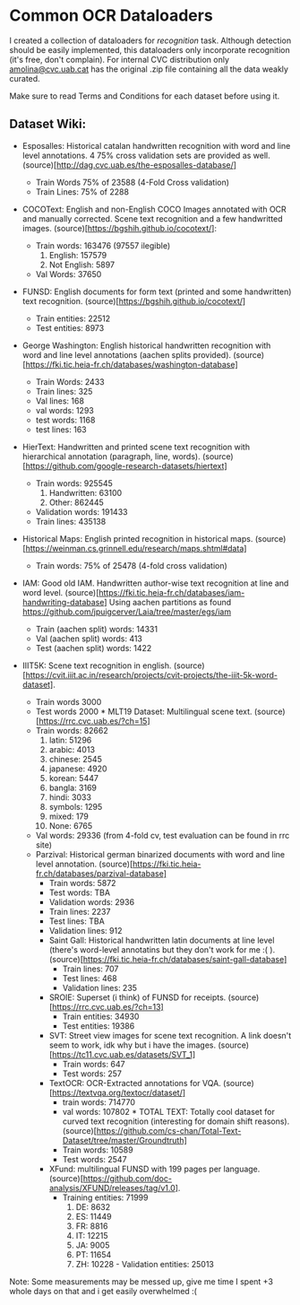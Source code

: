 # Common OCR Dataloaders

I created a collection of dataloaders for _recognition_ task. Although detection should be easily implemented, this dataloaders only incorporate recognition (it's free, don't complain).
For internal CVC distribution only amolina@cvc.uab.cat has the original .zip file containing all the data weakly curated.

Make sure to read Terms and Conditions for each dataset before using it.

## Dataset Wiki:

  * Esposalles: Historical catalan handwritten recognition with word and line level annotations. 4 75% cross validation sets are provided as well. (source)[http://dag.cvc.uab.es/the-esposalles-database/]
    - Train Words 75% of 23588 (4-Fold Cross validation)
    - Train Lines: 75% of 2288
  * COCOText: English and non-English COCO Images annotated with OCR and manually corrected. Scene text recognition and a few handwritted images. (source)[https://bgshih.github.io/cocotext/]:
    - Train words: 163476 (97557 ilegible)
        1. English: 157579
        2. Not English: 5897
    - Val Words: 37650
      
  * FUNSD: English documents for form text (printed and some handwritten) text recognition. (source)[https://bgshih.github.io/cocotext/]
     - Train entities: 22512
     - Test entities: 8973
  * George Washington: English historical handwritten recognition with word and line level annotations (aachen splits provided). (source)[https://fki.tic.heia-fr.ch/databases/washington-database]
    - Train Words: 2433
    - Train lines: 325
    - Val lines: 168
    - val words: 1293
    - test words: 1168
    - test lines: 163
  * HierText: Handwritten and printed scene text recognition with hierarchical annotation (paragraph, line, words). (source)[https://github.com/google-research-datasets/hiertext]
     - Train words: 925545
         1. Handwritten: 63100
         2. Other: 862445
      - Validation words: 191433
      - Train lines: 435138
   * Historical Maps: English printed recognition in historical maps. (source)[https://weinman.cs.grinnell.edu/research/maps.shtml#data]
      - Train words: 75% of 25478 (4-fold cross validation)

   * IAM: Good old IAM. Handwritten author-wise text recognition at line and word level. (source)[https://fki.tic.heia-fr.ch/databases/iam-handwriting-database]
Using aachen partitions as found https://github.com/jpuigcerver/Laia/tree/master/egs/iam
     - Train (aachen split) words: 14331
     - Val (aachen split) words: 413
     - Test (aachen split) words: 1422
   * IIIT5K: Scene text recognition in english. (source)[https://cvit.iiit.ac.in/research/projects/cvit-projects/the-iiit-5k-word-dataset].
      - Train words 3000
      - Test words 2000
    * MLT19 Dataset: Multilingual scene text. (source)[https://rrc.cvc.uab.es/?ch=15]
     - Train words: 82662
        1. latin: 51296
        2. arabic: 4013
        3. chinese: 2545
        4. japanese: 4920
        5. korean: 5447
        6. bangla: 3169
        7. hindi: 3033
        8. symbols: 1295
        9. mixed: 179
        10. None: 6765
      - Val words: 29336 (from 4-fold cv, test evaluation can be found in rrc site)
     * Parzival: Historical german binarized documents with word and line level annotation. (source)[https://fki.tic.heia-fr.ch/databases/parzival-database]
        - Train words: 5872
        - Test words: TBA
        - Validation words: 2936
        - Train lines: 2237
        - Test lines: TBA
        - Validation lines: 912
       * Saint Gall: Historical handwritten latin documents at line level (there's word-level annotatins but they don't work for me :( ). (source)[https://fki.tic.heia-fr.ch/databases/saint-gall-database]
         - Train lines: 707
         - Test lines: 468
         - Validation lines: 235
        * SROIE: Superset (i think) of FUNSD for receipts. (source)[https://rrc.cvc.uab.es/?ch=13]
           - Train entities: 34930
           - Test entities: 19386
         * SVT: Street view images for scene text recognition. A link doesn't seem to work, idk why but i have the images. (source)[https://tc11.cvc.uab.es/datasets/SVT_1]
            - Train words: 647
            - Test words: 257
          * TextOCR: OCR-Extracted annotations for VQA. (source)[https://textvqa.org/textocr/dataset/]
             - train words: 714770
             - val words: 107802
           * TOTAL TEXT: Totally cool dataset for curved text recognition (interesting for domain shift reasons). (source)[https://github.com/cs-chan/Total-Text-Dataset/tree/master/Groundtruth]
             - Train words: 10589
             - Test words: 2547
          * XFund: multilingual FUNSD with 199 pages per language. (source)[https://github.com/doc-analysis/XFUND/releases/tag/v1.0].
             - Training entities: 71999
                1. DE: 8632
                2. ES: 11449
                3. FR: 8816
                4. IT: 12215
                5. JA: 9005
                6. PT: 11654
                7. ZH: 10228
           - Validation entities: 25013
  
    
Note: Some measurements may be messed up, give me time I spent +3 whole days on that and i get easily overwhelmed :(
